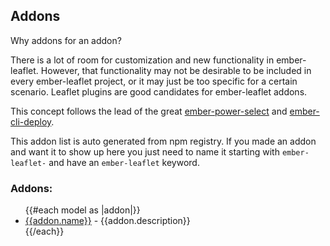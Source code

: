 <section class="docs-container docs-pt-8">

# Addons

Why addons for an addon?

There is a lot of room for customization and new functionality in ember-leaflet.
However, that functionality may not be desirable to be included in every ember-leaflet
project, or it may just be too specific for a certain scenario.
Leaflet plugins are good candidates for ember-leaflet addons.

This concept follows the lead of the great [ember-power-select](http://www.ember-power-select.com) and [ember-cli-deploy](http://ember-cli.github.io/ember-cli-deploy/).

This addon list is auto generated from npm registry. If you made an addon and want it to show up here you just need to name
it starting with `ember-leaflet-` and have an `ember-leaflet` keyword.

### Addons:

<ul>
{{#each model as |addon|}}
  <li><a href={{addon.repo}} class="docs-md__a">{{addon.name}}</a> - {{addon.description}}</li>
{{/each}}
</ul>

</section>
